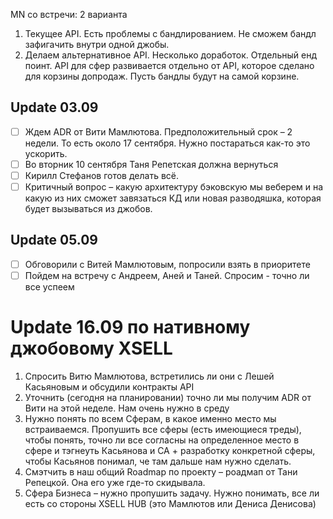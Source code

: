 
MN со встречи: 
2 варианта
1. Текущее API. Есть проблемы с бандлированием. Не сможем бандл зафигачить внутри одной джобы. 
2. Делаем альтернативное API. Несколько доработок. Отдельный енд поинт. API для сфер развивается отдельно от API, которое сделано для корзины допродаж. Пусть бандлы будут на самой корзине. 

## Update 03.09 

 - [ ] Ждем ADR от Вити Мамлютова. Предположительный срок – 2 недели. То есть около 17 сентября. Нужно постараться как-то это ускорить. 
 - [ ] Во вторник 10 сентября Таня Репетская должна вернуться 
 - [ ] Кирилл Стефанов готов делать всё. 
 - [ ] Критичный вопрос – какую архитектуру бэковскую мы веберем и на какую из них сможет завязаться КД или новая разводяшка, которая будет вызываться из джобов.

## Update 05.09 

- [ ] Обговорили с Витей Мамлютовым, попросили взять в приоритете 
- [ ] Пойдем на встречу с Андреем, Аней и Таней. Спросим - точно ли все успеем 

# Update 16.09 по нативному джобовому XSELL 

1. Спросить Витю Мамлютова, встретились ли они с Лешей Касьяновым и обсудили контракты API 
2. Уточнить (сегодня на планировании) точно ли мы получим ADR от Вити на этой неделе. Нам очень нужно в среду 
3. Нужно понять по всем Сферам, в какое именно место мы встраиваемся. Пропушить все сферы (есть имеющиеся треды), чтобы понять, точно ли все согласны на определенное место в сфере и тэгнеуть Касьянова и СА + разработку конкретной сферы, чтобы Касьянов понимал, че там дальше нам нужно сделать. 
4. Смэтчить в наш общий Roadmap по проекту – роадмап от Тани Репецкой. Она его уже где-то скидывала. 
5. Сфера Бизнеса – нужно пропушить задачу. Нужно понимать, все ли есть со стороны XSELL HUB (это Мамлютов или Дениса Денисова)

